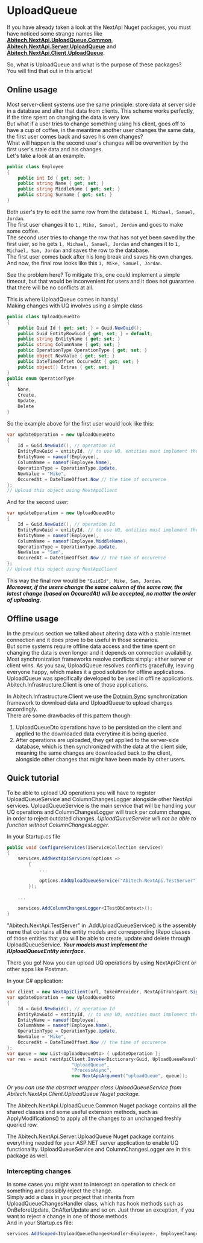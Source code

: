 # UploadQueue

If you have already taken a look at the NextApi Nuget packages,
you must have noticed some strange names like
[__Abitech.NextApi.UploadQueue.Common__](http://nexus.abitech.kz/#browse/search=name.raw%3DAbitech.NextApi.UploadQueue.Common%20AND%20version%3D%3E1.9),
[__Abitech.NextApi.Server.UploadQueue__](http://nexus.abitech.kz/#browse/search=name.raw%3DAbitech.NextApi.Server.UploadQueue%20AND%20version%3D%3E1.9)
and [__Abitech.NextApi.Client.UploadQueue__](http://nexus.abitech.kz/#browse/search=name.raw%3DAbitech.NextApi.Client.UploadQueue%20AND%20version%3D%3E1.9).

So, what is UploadQueue and what is the purpose of these packages?  
You will find that out in this article!

## Online usage

Most server-client systems use the same principle: store data at
server side in a database and alter that data from clients.
This scheme works perfectly, if the time spent on changing the data
is very low.  
But what if a user tries to change something using his client, goes off to
have a cup of coffee, in the meantime another user changes the
same data, the first user comes back and saves his own changes?  
What will happen is the second user's changes will be overwritten
by the first user's stale data and his changes.  
Let's take a look at an example.

```c#
public class Employee
{
    public int Id { get; set; }
    public string Name { get; set; }
    public string MiddleName { get; set; }
    public string Surname { get; set; }
}
```

Both user's try to edit the same row from the database
`1, Michael, Samuel, Jordan`.  
The first user changes it to `1, Mike, Samuel, Jordan` and goes to
make some coffee.  
The second user tries to change the row that has not yet been saved by the first user,
so he gets `1, Michael, Samuel, Jordan` and changes it to
`1, Michael, Sam, Jordan` and saves the row to the database.  
The first user comes back after his long break and saves his own changes.  
And now, the final row looks like this `1, Mike, Samuel, Jordan`.

See the problem here? To mitigate this, one could implement a simple
timeout, but that would be inconvenient for users and it does not
guarantee that there will be no conflicts at all.

This is where UploadQueue comes in handy!  
Making changes with UQ involves using a simple class
```c#
public class UploadQueueDto
{
    public Guid Id { get; set; } = Guid.NewGuid();
    public Guid EntityRowGuid { get; set; } = default;
    public string EntityName { get; set; }
    public string ColumnName { get; set; }
    public OperationType OperationType { get; set; }
    public object NewValue { get; set; }
    public DateTimeOffset OccuredAt { get; set; }
    public object[] Extras { get; set; }
}
public enum OperationType
{
    None,
    Create,
    Update,
    Delete
}
```

So the example above for the first user would look like this:
```c#
var updateOperation = new UploadQueueDto
{
    Id = Guid.NewGuid(), // operation Id
    EntityRowGuid = entityId, // to use UQ, entities must implement the interface IUploadQueueEntity
    EntityName = nameof(Employee),
    ColumnName = nameof(Employee.Name),
    OperationType = OperationType.Update,
    NewValue = "Mike",
    OccuredAt = DateTimeOffset.Now // the time of occurence
};
// Upload this object using NextApiClient
```

And for the second user:
```c#
var updateOperation = new UploadQueueDto
{
    Id = Guid.NewGuid(), // operation Id
    EntityRowGuid = entityId, // to use UQ, entities must implement the interface IUploadQueueEntity
    EntityName = nameof(Employee),
    ColumnName = nameof(Employee.MiddleName),
    OperationType = OperationType.Update,
    NewValue = "Sam",
    OccuredAt = DateTimeOffset.Now // the time of occurence
};
// Upload this object using NextApiClient
```

This way the final row would be `"GuidId", Mike, Sam, Jordan`.  
___Moreover, if the users change the same column of the same row,
the latest change (based on OccuredAt) will be accepted, no matter
the order of uploading.___

## Offline usage

In the previous section we talked about altering data with a stable internet connection and it does prove to be useful in those scenarios.  
But some systems require offline data access and the time spent on changing the data is even longer and it depends on connection availability. Most synchronization frameworks resolve conflicts simply: either server or client wins.
As you saw, UploadQueue resolves conflicts gracefully, leaving everyone happy, which makes it a good solution for offline applications. UploadQueue was specifically developed to be used in offline applications. Abitech.Infrastructure.Client is one of those applications.

In Abitech.Infrastructure.Client we use the [Dotmim.Sync](https://github.com/Mimetis/Dotmim.Sync) synchronization framework to download data and UploadQueue to upload changes accordingly.  
There are some drawbacks of this pattern though:
1. UploadQueueDto operations have to be persisted on the client and applied to the downloaded data everytime it is being queried.
2. After operations are uploaded, they get applied to the server-side database, which is then synchronized with the data at the client side, meaning the same changes are downloaded back to the client, alongside other changes that might have been made by other users.

## Quick tutorial

To be able to upload UQ operations you will have to register UploadQueueService and ColumnChangesLogger alongside other NextApi services. UploadQueueService is the main service that will be handling your UQ operations and ColumnChangesLogger will track per column changes, in order to reject outdated changes. _UploadQueueService will not be able to function without ColumnChangesLogger._

In your Startup.cs file

```c#
public void ConfigureServices(IServiceCollection services)
{
    services.AddNextApiServices(options =>
        {
            ...

            options.AddUploadQueueService("Abitech.NextApi.TestServer");
        });
    
    ...

    services.AddColumnChangesLogger<ITestDbContext>();
}
```

"Abitech.NextApi.TestServer" in .AddUploadQueueService() is the assembly name that contains all the entity models and corresponding IRepo classes of those entities that you will be able to create, update and delete through UploadQueueService. ___Your models must implement the IUploadQueueEntity interface.___

There you go! Now you can upload UQ operations by using NextApiClient or other apps like Postman.

In your C# application:

```c#
var client = new NextApiClient(url, tokenProvider, NextApiTransport.SignalR); // or NextApiTransport.Http
var updateOperation = new UploadQueueDto
{
    Id = Guid.NewGuid(), // operation Id
    EntityRowGuid = entityId, // to use UQ, entities must implement the interface IUploadQueueEntity
    EntityName = nameof(Employee),
    ColumnName = nameof(Employee.Name),
    OperationType = OperationType.Update,
    NewValue = "Mike",
    OccuredAt = DateTimeOffset.Now // the time of occurence
};
var queue = new List<UploadQueueDto> { updateOperation };
var res = await nextApiClient.Invoke<Dictionary<Guid, UploadQueueResult>>(
                        "UploadQueue",
                        "ProcessAsync",
                        new NextApiArgument("uploadQueue", queue));
```
_Or you can use the abstract wrapper class UploadQueueService from Abitech.NextApi.Client.UploadQueue Nuget package._

The Abitech.NextApi.UploadQueue.Common Nuget package contains all the shared classes and some useful extension methods, such as ApplyModifications() to apply all the changes to an unchanged freshly queried row.

The Abitech.NextApi.Server.UploadQueue Nuget package contains everything needed for your ASP.NET server application to enable UQ functionality. UploadQueueService and ColumnChangesLogger are in this package as well.

### Intercepting changes
In some cases you might want to intercept an operation to check on something and possibly reject the change.  
Simply add a class in your project that inherits from UploadQueueChangesHandler<TEntity> class, which has hook methods such as OnBeforeUpdate, OnAfterUpdate and so on. Just throw an exception, if you want to reject a change in one of those methods.  
And in your Startup.cs file:
```c#
services.AddScoped<IUploadQueueChangesHandler<Employee>, EmployeeChangesHandler>();
```